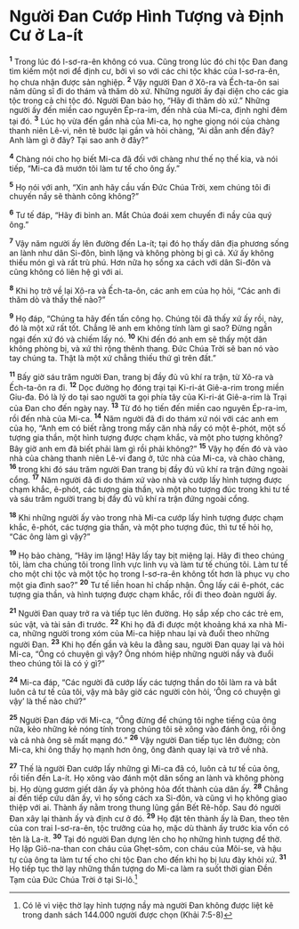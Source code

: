 # Người Ðan Cướp Hình Tượng và Ðịnh Cư ở La-ít
<sup><b>1</b></sup> Trong lúc đó I-sơ-ra-ên không có vua. Cũng trong lúc đó chi tộc Ðan đang tìm kiếm một nơi để định cư, bởi vì so với các chi tộc khác của I-sơ-ra-ên, họ chưa nhận được sản nghiệp. <sup><b>2</b></sup> Vậy người Ðan ở Xô-ra và Ếch-ta-ôn sai năm dũng sĩ đi do thám và thăm dò xứ. Những người ấy đại diện cho các gia tộc trong cả chi tộc đó. Người Ðan bảo họ, “Hãy đi thăm dò xứ.” Những người ấy đến miền cao nguyên Ép-ra-im, đến nhà của Mi-ca, định nghỉ đêm tại đó. <sup><b>3</b></sup> Lúc họ vừa đến gần nhà của Mi-ca, họ nghe giọng nói của chàng thanh niên Lê-vi, nên tẽ bước lại gần và hỏi chàng, “Ai dẫn anh đến đây? Anh làm gì ở đây? Tại sao anh ở đây?”

<sup><b>4</b></sup> Chàng nói cho họ biết Mi-ca đã đối với chàng như thế nọ thế kia, và nói tiếp, “Mi-ca đã mướn tôi làm tư tế cho ông ấy.”

<sup><b>5</b></sup> Họ nói với anh, “Xin anh hãy cầu vấn Ðức Chúa Trời, xem chúng tôi đi chuyến nầy sẽ thành công không?”

<sup><b>6</b></sup> Tư tế đáp, “Hãy đi bình an. Mắt Chúa đoái xem chuyến đi nầy của quý ông.”

<sup><b>7</b></sup> Vậy năm người ấy lên đường đến La-ít; tại đó họ thấy dân địa phương sống an lành như dân Si-đôn, bình lặng và không phòng bị gì cả. Xứ ấy không thiếu món gì và rất trù phú. Hơn nữa họ sống xa cách với dân Si-đôn và cũng không có liên hệ gì với ai.

<sup><b>8</b></sup> Khi họ trở về lại Xô-ra và Ếch-ta-ôn, các anh em của họ hỏi, “Các anh đi thăm dò và thấy thế nào?”

<sup><b>9</b></sup> Họ đáp, “Chúng ta hãy đến tấn công họ. Chúng tôi đã thấy xứ ấy rồi, này, đó là một xứ rất tốt. Chẳng lẽ anh em không tính làm gì sao? Ðừng ngần ngại đến xứ đó và chiếm lấy nó. <sup><b>10</b></sup> Khi đến đó anh em sẽ thấy một dân không phòng bị, và xứ thì rộng thênh thang. Ðức Chúa Trời sẽ ban nó vào tay chúng ta. Thật là một xứ chẳng thiếu thứ gì trên đất.”

<sup><b>11</b></sup> Bấy giờ sáu trăm người Ðan, trang bị đầy đủ vũ khí ra trận, từ Xô-ra và Ếch-ta-ôn ra đi. <sup><b>12</b></sup> Dọc đường họ đóng trại tại Ki-ri-át Giê-a-rim trong miền Giu-đa. Ðó là lý do tại sao người ta gọi phía tây của Ki-ri-át Giê-a-rim là Trại của Ðan cho đến ngày nay. <sup><b>13</b></sup> Từ đó họ tiến đến miền cao nguyên Ép-ra-im, rồi đến nhà của Mi-ca. <sup><b>14</b></sup> Năm người đã đi do thám xứ nói với các anh em của họ, “Anh em có biết rằng trong mấy căn nhà nầy có một ê-phót, một số tượng gia thần, một hình tượng được chạm khắc, và một pho tượng không? Bây giờ anh em đã biết phải làm gì rồi phải không?” <sup><b>15</b></sup> Vậy họ đến đó và vào nhà của chàng thanh niên Lê-vi đang ở, tức nhà của Mi-ca, và chào chàng, <sup><b>16</b></sup> trong khi đó sáu trăm người Ðan trang bị đầy đủ vũ khí ra trận đứng ngoài cổng. <sup><b>17</b></sup> Năm người đã đi do thám xứ vào nhà và cướp lấy hình tượng được chạm khắc, ê-phót, các tượng gia thần, và một pho tượng đúc trong khi tư tế và sáu trăm người trang bị đầy đủ vũ khí ra trận đứng ngoài cổng.

<sup><b>18</b></sup> Khi những người ấy vào trong nhà Mi-ca cướp lấy hình tượng được chạm khắc, ê-phót, các tượng gia thần, và một pho tượng đúc, thì tư tế hỏi họ, “Các ông làm gì vậy?”

<sup><b>19</b></sup> Họ bảo chàng, “Hãy im lặng! Hãy lấy tay bịt miệng lại. Hãy đi theo chúng tôi, làm cha chúng tôi trong lĩnh vực linh vụ và làm tư tế chúng tôi. Làm tư tế cho một chi tộc và một tộc họ trong I-sơ-ra-ên không tốt hơn là phục vụ cho một gia đình sao?” <sup><b>20</b></sup> Tư tế liền hoan hỉ chấp nhận. Ông lấy cái ê-phót, các tượng gia thần, và hình tượng được chạm khắc, rồi đi theo đoàn người ấy.

<sup><b>21</b></sup> Người Ðan quay trở ra và tiếp tục lên đường. Họ sắp xếp cho các trẻ em, súc vật, và tài sản đi trước. <sup><b>22</b></sup> Khi họ đã đi được một khoảng khá xa nhà Mi-ca, những người trong xóm của Mi-ca hiệp nhau lại và đuổi theo những người Ðan. <sup><b>23</b></sup> Khi họ đến gần và kêu la đằng sau, người Ðan quay lại và hỏi Mi-ca, “Ông có chuyện gì vậy? Ông nhóm hiệp những người nầy và đuổi theo chúng tôi là có ý gì?”

<sup><b>24</b></sup> Mi-ca đáp, “Các người đã cướp lấy các tượng thần do tôi làm ra và bắt luôn cả tư tế của tôi, vậy mà bây giờ các người còn hỏi, ‘Ông có chuyện gì vậy’ là thế nào chứ?”

<sup><b>25</b></sup> Người Ðan đáp với Mi-ca, “Ông đừng để chúng tôi nghe tiếng của ông nữa, kẻo những kẻ nóng tính trong chúng tôi sẽ xông vào đánh ông, rồi ông và cả nhà ông sẽ mất mạng đó.” <sup><b>26</b></sup> Vậy người Ðan tiếp tục lên đường; còn Mi-ca, khi ông thấy họ mạnh hơn ông, ông đành quay lại và trở về nhà.

<sup><b>27</b></sup> Thế là người Ðan cướp lấy những gì Mi-ca đã có, luôn cả tư tế của ông, rồi tiến đến La-ít. Họ xông vào đánh một dân sống an lành và không phòng bị. Họ dùng gươm giết dân ấy và phỏng hỏa đốt thành của dân ấy. <sup><b>28</b></sup> Chẳng ai đến tiếp cứu dân ấy, vì họ sống cách xa Si-đôn, và cũng vì họ không giao thiệp với ai. Thành ấy nằm trong thung lũng gần Bết Rê-hốp. Sau đó người Ðan xây lại thành ấy và định cư ở đó. <sup><b>29</b></sup> Họ đặt tên thành ấy là Ðan, theo tên của con trai I-sơ-ra-ên, tộc trưởng của họ, mặc dù thành ấy trước kia vốn có tên là La-ít. <sup><b>30</b></sup> Tại đó người Ðan dựng lên cho họ những hình tượng để thờ. Họ lập Giô-na-than con cháu của Ghẹt-sôm, con cháu của Môi-se, và hậu tự của ông ta làm tư tế cho chi tộc Ðan cho đến khi họ bị lưu đày khỏi xứ. <sup><b>31</b></sup> Họ tiếp tục thờ lạy những thần tượng do Mi-ca làm ra suốt thời gian Ðền Tạm của Ðức Chúa Trời ở tại Si-lô.[^1]

[^1]: Có lẽ vì việc thờ lạy hình tượng nầy mà người Ðan không được liệt kê trong danh sách 144.000 người được chọn (Khải 7:5-8)
